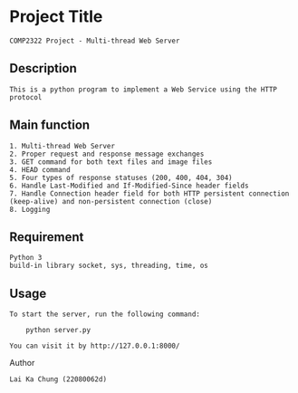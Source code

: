 # Project Title

	COMP2322 Project - Multi-thread Web Server

## Description

	This is a python program to implement a Web Service using the HTTP protocol

## Main function

	1. Multi-thread Web Server
	2. Proper request and response message exchanges
	3. GET command for both text files and image files
	4. HEAD command
	5. Four types of response statuses (200, 400, 404, 304)
	6. Handle Last-Modified and If-Modified-Since header fields
	7. Handle Connection header field for both HTTP persistent connection (keep-alive) and non-persistent connection (close)
	8. Logging

## Requirement

	Python 3
	build-in library socket, sys, threading, time, os

## Usage

	To start the server, run the following command:

		python server.py

	You can visit it by http://127.0.0.1:8000/

Author

	Lai Ka Chung (22080062d)
